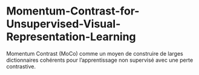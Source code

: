 # Momentum-Contrast-for-Unsupervised-Visual-Representation-Learning
Momentum Contrast (MoCo) comme un moyen de construire de larges dictionnaires cohérents pour l’apprentissage non supervisé avec une perte contrastive.
